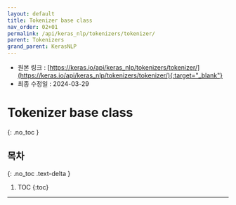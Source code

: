 ```yaml
---
layout: default
title: Tokenizer base class
nav_order: 02+01
permalink: /api/keras_nlp/tokenizers/tokenizer/
parent: Tokenizers
grand_parent: KerasNLP
---
```


* 원본 링크 : [https://keras.io/api/keras_nlp/tokenizers/tokenizer/](https://keras.io/api/keras_nlp/tokenizers/tokenizer/){:target="_blank"}
* 최종 수정일 : 2024-03-29

# Tokenizer base class
{: .no_toc }

## 목차
{: .no_toc .text-delta }

1. TOC
{:toc}

---
